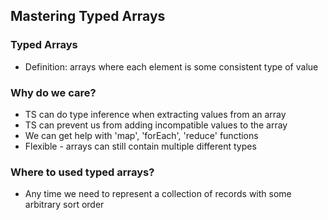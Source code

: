 ## Mastering Typed Arrays

### Typed Arrays

- Definition: arrays where each element is some consistent type of value

### Why do we care?

- TS can do type inference when extracting values from an array
- TS can prevent us from adding incompatible values to the array
- We can get help with 'map', 'forEach', 'reduce' functions
- Flexible - arrays can still contain multiple different types

### Where to used typed arrays?

- Any time we need to represent a collection of records with some arbitrary sort order
